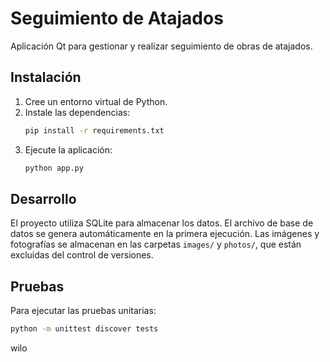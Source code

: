 # Seguimiento de Atajados

Aplicación Qt para gestionar y realizar seguimiento de obras de atajados.

## Instalación

1. Cree un entorno virtual de Python.
2. Instale las dependencias:
   ```bash
   pip install -r requirements.txt
   ```
3. Ejecute la aplicación:
   ```bash
   python app.py
   ```

## Desarrollo

El proyecto utiliza SQLite para almacenar los datos. El archivo de base de datos
se genera automáticamente en la primera ejecución. Las imágenes y fotografías se
almacenan en las carpetas `images/` y `photos/`, que están excluidas del control
de versiones.

## Pruebas

Para ejecutar las pruebas unitarias:

```bash
python -m unittest discover tests
```
wilo